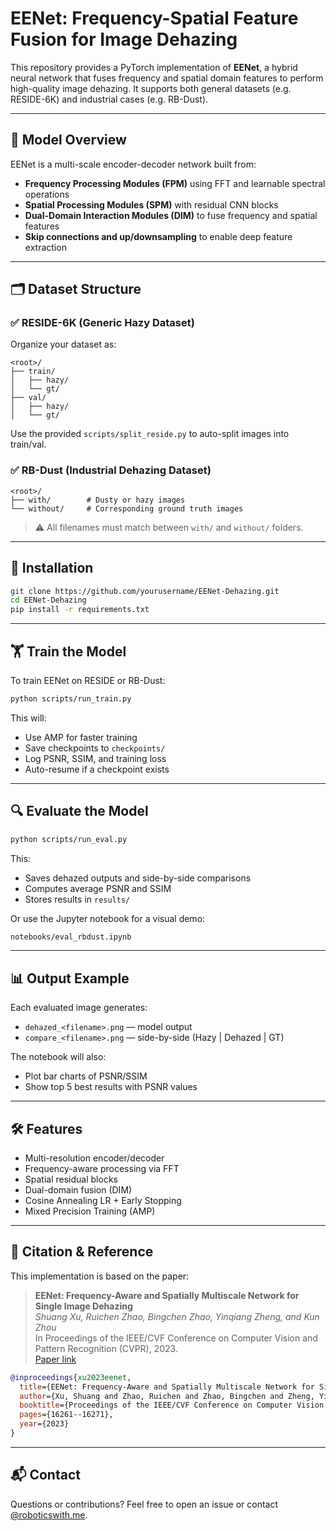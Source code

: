 # EENet: Frequency-Spatial Feature Fusion for Image Dehazing

This repository provides a PyTorch implementation of **EENet**, a hybrid neural network that fuses frequency and spatial domain features to perform high-quality image dehazing. It supports both general datasets (e.g. RESIDE-6K) and industrial cases (e.g. RB-Dust).

---

## 🧠 Model Overview

EENet is a multi-scale encoder-decoder network built from:
- **Frequency Processing Modules (FPM)** using FFT and learnable spectral operations
- **Spatial Processing Modules (SPM)** with residual CNN blocks
- **Dual-Domain Interaction Modules (DIM)** to fuse frequency and spatial features
- **Skip connections and up/downsampling** to enable deep feature extraction

---

## 🗂 Dataset Structure

### ✅ RESIDE-6K (Generic Hazy Dataset)

Organize your dataset as:

```
<root>/
├── train/
│   ├── hazy/
│   └── gt/
├── val/
│   ├── hazy/
│   └── gt/
```

Use the provided `scripts/split_reside.py` to auto-split images into train/val.

### ✅ RB-Dust (Industrial Dehazing Dataset)

```
<root>/
├── with/        # Dusty or hazy images
└── without/     # Corresponding ground truth images
```

> ⚠️ All filenames must match between `with/` and `without/` folders.

---

## 🔧 Installation

```bash
git clone https://github.com/yourusername/EENet-Dehazing.git
cd EENet-Dehazing
pip install -r requirements.txt
```

---

## 🏋️ Train the Model

To train EENet on RESIDE or RB-Dust:

```bash
python scripts/run_train.py
```

This will:
- Use AMP for faster training
- Save checkpoints to `checkpoints/`
- Log PSNR, SSIM, and training loss
- Auto-resume if a checkpoint exists

---

## 🔍 Evaluate the Model

```bash
python scripts/run_eval.py
```

This:
- Saves dehazed outputs and side-by-side comparisons
- Computes average PSNR and SSIM
- Stores results in `results/`

Or use the Jupyter notebook for a visual demo:

```bash
notebooks/eval_rbdust.ipynb
```

---

## 📊 Output Example

Each evaluated image generates:
- `dehazed_<filename>.png` — model output
- `compare_<filename>.png` — side-by-side (Hazy | Dehazed | GT)

The notebook will also:
- Plot bar charts of PSNR/SSIM
- Show top 5 best results with PSNR values

---

## 🛠 Features

- Multi-resolution encoder/decoder
- Frequency-aware processing via FFT
- Spatial residual blocks
- Dual-domain fusion (DIM)
- Cosine Annealing LR + Early Stopping
- Mixed Precision Training (AMP)

---

## 📑 Citation & Reference

This implementation is based on the paper:

> **EENet: Frequency-Aware and Spatially Multiscale Network for Single Image Dehazing**  
> *Shuang Xu, Ruichen Zhao, Bingchen Zhao, Yinqiang Zheng, and Kun Zhou*  
> In Proceedings of the IEEE/CVF Conference on Computer Vision and Pattern Recognition (CVPR), 2023.  
> [Paper link](https://doi.org/10.1109/CVPR52729.2023.01574)

```bibtex
@inproceedings{xu2023eenet,
  title={EENet: Frequency-Aware and Spatially Multiscale Network for Single Image Dehazing},
  author={Xu, Shuang and Zhao, Ruichen and Zhao, Bingchen and Zheng, Yinqiang and Zhou, Kun},
  booktitle={Proceedings of the IEEE/CVF Conference on Computer Vision and Pattern Recognition},
  pages={16261--16271},
  year={2023}
}
```

---

## 📬 Contact

Questions or contributions? Feel free to open an issue or contact [@roboticswith.me](https://roboticswith.me).

